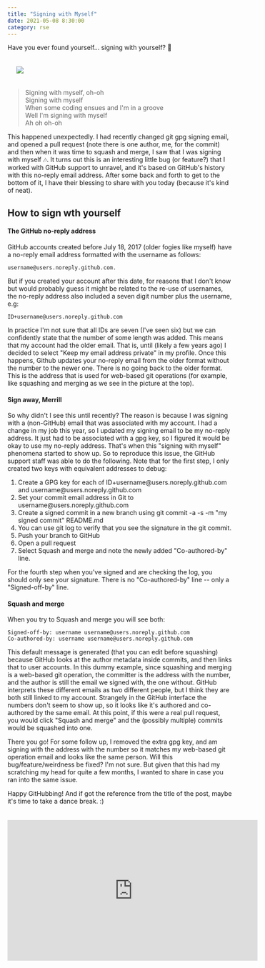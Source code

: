 ```yaml
---
title: "Signing with Myself"
date: 2021-05-08 8:30:00
category: rse
---
```


Have you ever found yourself... signing with yourself? 🤔️

<div style="padding:20px">
   <img src="{{ site.baseurl }}/assets/images/posts/github/signing-with-myself.png">
</div>

> Signing with myself, oh-oh <br>
> Signing with myself <br>
> When some coding ensues and I'm in a groove <br>
> Well I'm signing with myself <br>
> Ah oh oh-oh <br>

This happened unexpectedly. I had recently changed git gpg signing email, and opened a 
pull request (note there is one author, me, for the commit) and then when
it was time to squash and merge, I saw that I was signing with myself 🎶️. It turns
out this is an interesting little bug (or feature?) that I worked with GitHub
support to unravel, and it's based on GitHub's history with this no-reply
email address. After some back and forth to get to the bottom of it, I have 
their blessing to share with you today (because it's kind of neat).

## How to sign wth yourself

#### The GitHub no-reply address

GitHub accounts created before July 18, 2017 (older fogies like myself)
have a no-reply email address formatted with the username as follows:

```
username@users.noreply.github.com.
```

But if you created your account after this date, for reasons that I don't know
but would probably guess it might be related to the re-use of usernames, the no-reply
address also included a seven digit number plus the username, e.g:

```
ID+username@users.noreply.github.com
```

In practice I'm not sure that all IDs are seven (I've seen six) but we can
confidently state that the number of some length was added. This means that
my account had the older email. That is, until (likely a few years ago) I decided
to select "Keep my email address private" in my profile. Once this happens,
Github updates your no-reply email from the older format without the number
to the newer one. There is no going back to the older format. This is the
address that is used for web-based git operations (for example, like squashing
and merging as we see in the picture at the top).

#### Sign away, Merrill

So why didn't I see this until recently? The reason is because I was signing
with a (non-GitHub) email that was associated with my account. I had a change
in my job this year, so I updated my signing email to be my no-reply address.
It just had to be associated with a gpg key, so I figured it would be okay to use
my no-reply address. That's when this "signing with myself" phenomena started to show up. So to reproduce
this issue, the GitHub support staff was able to do the following. Note that
for the first step, I only created two keys with equivalent addresses to debug:

<ol class="custom-counter">
  <li>Create a GPG key for each of ID+username@users.noreply.github.com and username@users.noreply.github.com</li>
  <li>Set your commit email address in Git to username@users.noreply.github.com</li>
  <li>Create a signed commit in a new branch using git commit -a -s -m "my signed commit" README.md</li>
  <li>You can use git log to verify that you see the signature in the git commit.</li>
  <li>Push your branch to GitHub</li>
  <li>Open a pull request</li>
  <li>Select Squash and merge and note the newly added "Co-authored-by" line.</li>
</ol>


For the fourth step when you've signed and are checking the log, you should
only see your signature. There is no "Co-authored-by" line -- only a "Signed-off-by" line.

#### Squash and merge

When you try to Squash and merge you will see both:

```
Signed-off-by: username username@users.noreply.github.com
Co-authored-by: username username@users.noreply.github.com
```

This default message is generated (that you can edit before squashing) because
GitHub looks at the author metadata inside commits, and then links
that to user accounts. In this dummy example, since squashing and merging
is a web-based git operation, the committer is the address with the number,
and the author is still the email we signed with, the one without.
GitHub interprets these different emails as two different people, but I think
they are both still linked to my account. Strangely in the GitHub interface the
numbers don't seem to show up, so it looks like it's authored and co-authored by the same email.
At this point, if this were a real pull request, you would click "Squash and merge"
and the (possibly multiple) commits would be squashed into one. 

There you go! For some follow up, I removed the extra gpg key, and am signing with the address 
with the number so it matches my web-based git operation email
and looks like the same person. Will this bug/feature/weirdness be fixed? I'm not sure. But given
that this had my scratching my head for quite a few months, I wanted to share
in case you ran into the same issue.

Happy GitHubbing! And if got the reference from the title of the post,
maybe it's time to take a dance break. :)

<iframe style="margin:auto; padding-top:20px" width="560" height="315" src="https://www.youtube.com/embed/FG1NrQYXjLU" title="YouTube video player" frameborder="0" allow="accelerometer; autoplay; clipboard-write; encrypted-media; gyroscope; picture-in-picture" allowfullscreen></iframe>
